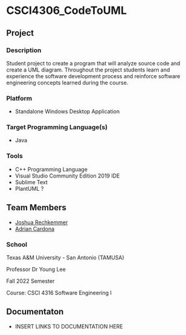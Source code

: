 # CSCI4306_CodeToUML

## Project
### Description
Student project to create a program that will analyze source code and create a UML diagram. 
    Throughout the project students learn and experience the software development process and 
    reinforce software engineering concepts learned during the course.

### Platform
* Standalone Windows Desktop Application

### Target Programming Language(s)
* Java

### Tools
* C++ Programming Language
* Visual Studio Community Edition 2019 IDE
* Sublime Text
* PlantUML ?

## Team Members
  * [Joshua Rechkemmer](https://github.com/reckhammer)
  * [Adrian Cardona](https://github.com/Buwutiful)
  
### School

Texas A&M University - San Antonio (TAMUSA)

Professor Dr Young Lee

Fall 2022 Semester

Course: CSCI 4316 Software Engineering I
   
## Documentaton
  * INSERT LINKS TO DOCUMENTATION HERE
